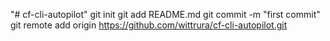 "# cf-cli-autopilot"  git init git add README.md git commit -m "first commit" git remote add origin https://github.com/wittrura/cf-cli-autopilot.git
